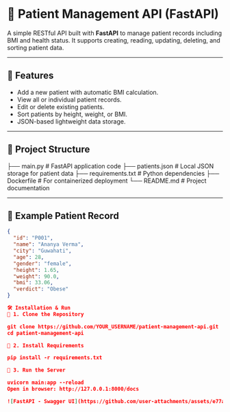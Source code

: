 # 🏥 Patient Management API (FastAPI)

A simple RESTful API built with **FastAPI** to manage patient records including BMI and health status. It supports creating, reading, updating, deleting, and sorting patient data.

---

## 🚀 Features

- Add a new patient with automatic BMI calculation.
- View all or individual patient records.
- Edit or delete existing patients.
- Sort patients by height, weight, or BMI.
- JSON-based lightweight data storage.

---

## 📁 Project Structure
├── main.py # FastAPI application code
├── patients.json # Local JSON storage for patient data
├── requirements.txt # Python dependencies
├── Dockerfile # For containerized deployment
└── README.md # Project documentation

---

## 🧪 Example Patient Record

```json
{
  "id": "P001",
  "name": "Ananya Verma",
  "city": "Guwahati",
  "age": 28,
  "gender": "female",
  "height": 1.65,
  "weight": 90.0,
  "bmi": 33.06,
  "verdict": "Obese"
}

🛠️ Installation & Run
🔹 1. Clone the Repository

git clone https://github.com/YOUR_USERNAME/patient-management-api.git
cd patient-management-api

🔹 2. Install Requirements

pip install -r requirements.txt

🔹 3. Run the Server

uvicorn main:app --reload
Open in browser: http://127.0.0.1:8000/docs

![FastAPI - Swagger UI](https://github.com/user-attachments/assets/e77a8adf-1081-4407-9b54-8504e964183f)
